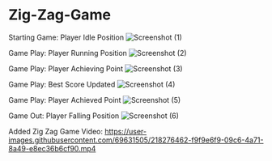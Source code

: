 # Zig-Zag-Game


Starting Game: Player Idle Position
![Screenshot (1)](https://user-images.githubusercontent.com/69631505/218275330-0d954edf-af85-404c-b6bc-bf5de6cc71c1.png)

Game Play: Player Running Position
![Screenshot (2)](https://user-images.githubusercontent.com/69631505/218275333-6f9d8c56-51cd-47e7-a8a8-98109e919929.png)

Game Play: Player Achieving Point
![Screenshot (3)](https://user-images.githubusercontent.com/69631505/218275335-651eb9b4-85f5-475c-98b0-ac534b7ac05d.png)

Game Play: Best Score Updated
![Screenshot (4)](https://user-images.githubusercontent.com/69631505/218275339-d95932e4-67d1-4559-b7b5-3b71e2295f82.png)

Game Play: Player Achieved Point
![Screenshot (5)](https://user-images.githubusercontent.com/69631505/218275472-b4c4e76f-4e2c-4fc2-93c3-d8bac9e46c53.png)

Game Out: Player Falling Position
![Screenshot (6)](https://user-images.githubusercontent.com/69631505/218275478-6c0afeae-f479-4c8c-9734-14b66bf1d6b3.png)


Added Zig Zag Game Video:
https://user-images.githubusercontent.com/69631505/218276462-f9f9e6f9-09c6-4a71-8a49-e8ec36b6cf90.mp4
